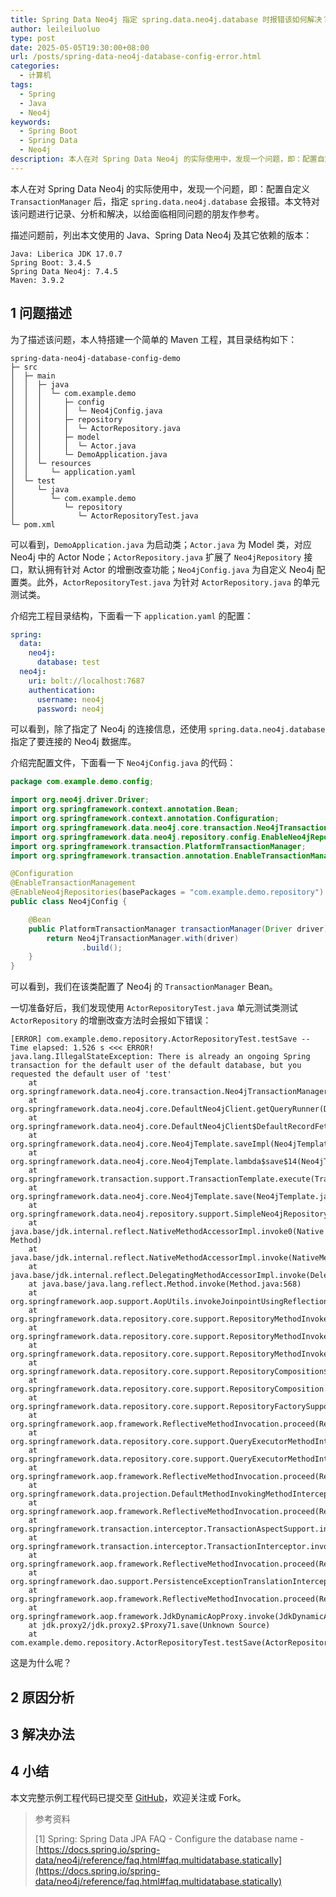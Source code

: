 ```yaml
---
title: Spring Data Neo4j 指定 spring.data.neo4j.database 时报错该如何解决？
author: leileiluoluo
type: post
date: 2025-05-05T19:30:00+08:00
url: /posts/spring-data-neo4j-database-config-error.html
categories:
  - 计算机
tags:
  - Spring
  - Java
  - Neo4j
keywords:
  - Spring Boot
  - Spring Data
  - Neo4j
description: 本人在对 Spring Data Neo4j 的实际使用中，发现一个问题，即：配置自定义 TransactionManager 后，指定 spring.data.neo4j.database 会报错。本文特对该问题进行记录、分析和解决，以给面临相同问题的朋友作参考。
---
```


本人在对 Spring Data Neo4j 的实际使用中，发现一个问题，即：配置自定义 `TransactionManager` 后，指定 `spring.data.neo4j.database` 会报错。本文特对该问题进行记录、分析和解决，以给面临相同问题的朋友作参考。

<!--more-->

描述问题前，列出本文使用的 Java、Spring Data Neo4j 及其它依赖的版本：

```text
Java: Liberica JDK 17.0.7
Spring Boot: 3.4.5
Spring Data Neo4j: 7.4.5
Maven: 3.9.2
```

## 1 问题描述

为了描述该问题，本人特搭建一个简单的 Maven 工程，其目录结构如下：

```text
spring-data-neo4j-database-config-demo
├─ src
│  ├─ main
│  │  ├─ java
│  │  │  └─ com.example.demo
│  │  │     ├─ config
│  │  │     │  └─ Neo4jConfig.java
│  │  │     ├─ repository
│  │  │     │  └─ ActorRepository.java
│  │  │     ├─ model
│  │  │     │  └─ Actor.java
│  │  │     └─ DemoApplication.java
│  │  └─ resources
│  │     └─ application.yaml
│  └─ test
│     └─ java
│        └─ com.example.demo
│           └─ repository
│              └─ ActorRepositoryTest.java
└─ pom.xml
```

可以看到，`DemoApplication.java` 为启动类；`Actor.java` 为 Model 类，对应 Neo4j 中的 Actor Node；`ActorRepository.java` 扩展了 `Neo4jRepository` 接口，默认拥有针对 Actor 的增删改查功能；`Neo4jConfig.java` 为自定义 Neo4j 配置类。此外，`ActorRepositoryTest.java` 为针对 `ActorRepository.java` 的单元测试类。

介绍完工程目录结构，下面看一下 `application.yaml` 的配置：

```yaml
spring:
  data:
    neo4j:
      database: test
  neo4j:
    uri: bolt://localhost:7687
    authentication:
      username: neo4j
      password: neo4j
```

可以看到，除了指定了 Neo4j 的连接信息，还使用 `spring.data.neo4j.database` 指定了要连接的 Neo4j 数据库。

介绍完配置文件，下面看一下 `Neo4jConfig.java` 的代码：

```java
package com.example.demo.config;

import org.neo4j.driver.Driver;
import org.springframework.context.annotation.Bean;
import org.springframework.context.annotation.Configuration;
import org.springframework.data.neo4j.core.transaction.Neo4jTransactionManager;
import org.springframework.data.neo4j.repository.config.EnableNeo4jRepositories;
import org.springframework.transaction.PlatformTransactionManager;
import org.springframework.transaction.annotation.EnableTransactionManagement;

@Configuration
@EnableTransactionManagement
@EnableNeo4jRepositories(basePackages = "com.example.demo.repository")
public class Neo4jConfig {

    @Bean
    public PlatformTransactionManager transactionManager(Driver driver) {
        return Neo4jTransactionManager.with(driver)
                .build();
    }
}
```

可以看到，我们在该类配置了 Neo4j 的 `TransactionManager` Bean。

一切准备好后，我们发现使用 `ActorRepositoryTest.java` 单元测试类测试 `ActorRepository` 的增删改查方法时会报如下错误：

```text
[ERROR] com.example.demo.repository.ActorRepositoryTest.testSave -- Time elapsed: 1.526 s <<< ERROR!
java.lang.IllegalStateException: There is already an ongoing Spring transaction for the default user of the default database, but you requested the default user of 'test'
	at org.springframework.data.neo4j.core.transaction.Neo4jTransactionManager.retrieveTransaction(Neo4jTransactionManager.java:244)
	at org.springframework.data.neo4j.core.DefaultNeo4jClient.getQueryRunner(DefaultNeo4jClient.java:89)
	at org.springframework.data.neo4j.core.DefaultNeo4jClient$DefaultRecordFetchSpec.one(DefaultNeo4jClient.java:442)
	at org.springframework.data.neo4j.core.Neo4jTemplate.saveImpl(Neo4jTemplate.java:456)
	at org.springframework.data.neo4j.core.Neo4jTemplate.lambda$save$14(Neo4jTemplate.java:382)
	at org.springframework.transaction.support.TransactionTemplate.execute(TransactionTemplate.java:140)
	at org.springframework.data.neo4j.core.Neo4jTemplate.save(Neo4jTemplate.java:382)
	at org.springframework.data.neo4j.repository.support.SimpleNeo4jRepository.save(SimpleNeo4jRepository.java:120)
	at java.base/jdk.internal.reflect.NativeMethodAccessorImpl.invoke0(Native Method)
	at java.base/jdk.internal.reflect.NativeMethodAccessorImpl.invoke(NativeMethodAccessorImpl.java:77)
	at java.base/jdk.internal.reflect.DelegatingMethodAccessorImpl.invoke(DelegatingMethodAccessorImpl.java:43)
	at java.base/java.lang.reflect.Method.invoke(Method.java:568)
	at org.springframework.aop.support.AopUtils.invokeJoinpointUsingReflection(AopUtils.java:359)
	at org.springframework.data.repository.core.support.RepositoryMethodInvoker$RepositoryFragmentMethodInvoker.lambda$new$0(RepositoryMethodInvoker.java:277)
	at org.springframework.data.repository.core.support.RepositoryMethodInvoker.doInvoke(RepositoryMethodInvoker.java:170)
	at org.springframework.data.repository.core.support.RepositoryMethodInvoker.invoke(RepositoryMethodInvoker.java:158)
	at org.springframework.data.repository.core.support.RepositoryComposition$RepositoryFragments.invoke(RepositoryComposition.java:515)
	at org.springframework.data.repository.core.support.RepositoryComposition.invoke(RepositoryComposition.java:284)
	at org.springframework.data.repository.core.support.RepositoryFactorySupport$ImplementationMethodExecutionInterceptor.invoke(RepositoryFactorySupport.java:731)
	at org.springframework.aop.framework.ReflectiveMethodInvocation.proceed(ReflectiveMethodInvocation.java:184)
	at org.springframework.data.repository.core.support.QueryExecutorMethodInterceptor.doInvoke(QueryExecutorMethodInterceptor.java:174)
	at org.springframework.data.repository.core.support.QueryExecutorMethodInterceptor.invoke(QueryExecutorMethodInterceptor.java:149)
	at org.springframework.aop.framework.ReflectiveMethodInvocation.proceed(ReflectiveMethodInvocation.java:184)
	at org.springframework.data.projection.DefaultMethodInvokingMethodInterceptor.invoke(DefaultMethodInvokingMethodInterceptor.java:69)
	at org.springframework.aop.framework.ReflectiveMethodInvocation.proceed(ReflectiveMethodInvocation.java:184)
	at org.springframework.transaction.interceptor.TransactionAspectSupport.invokeWithinTransaction(TransactionAspectSupport.java:380)
	at org.springframework.transaction.interceptor.TransactionInterceptor.invoke(TransactionInterceptor.java:119)
	at org.springframework.aop.framework.ReflectiveMethodInvocation.proceed(ReflectiveMethodInvocation.java:184)
	at org.springframework.dao.support.PersistenceExceptionTranslationInterceptor.invoke(PersistenceExceptionTranslationInterceptor.java:138)
	at org.springframework.aop.framework.ReflectiveMethodInvocation.proceed(ReflectiveMethodInvocation.java:184)
	at org.springframework.aop.framework.JdkDynamicAopProxy.invoke(JdkDynamicAopProxy.java:223)
	at jdk.proxy2/jdk.proxy2.$Proxy71.save(Unknown Source)
	at com.example.demo.repository.ActorRepositoryTest.testSave(ActorRepositoryTest.java:21)
```

这是为什么呢？

## 2 原因分析

## 3 解决办法

## 4 小结

本文完整示例工程代码已提交至 [GitHub](https://github.com/leileiluoluo/java-exercises/tree/main/spring-data-neo4j-database-config-demo)，欢迎关注或 Fork。

> 参考资料
>
> [1] Spring: Spring Data JPA FAQ - Configure the database name - [https://docs.spring.io/spring-data/neo4j/reference/faq.html#faq.multidatabase.statically](https://docs.spring.io/spring-data/neo4j/reference/faq.html#faq.multidatabase.statically)
